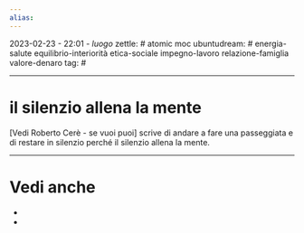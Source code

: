 ```yaml
---
alias: 
---
```

2023-02-23 - 22:01 - *luogo*
zettle: # atomic moc
ubuntudream: # energia-salute equilibrio-interiorità etica-sociale impegno-lavoro relazione-famiglia valore-denaro 
tag: #

---
# il silenzio allena la mente

[Vedi Roberto Cerè - se vuoi puoi]
scrive di andare a fare una passeggiata e di restare in silenzio perché il silenzio allena la mente.



---
# Vedi anche
- 
- 